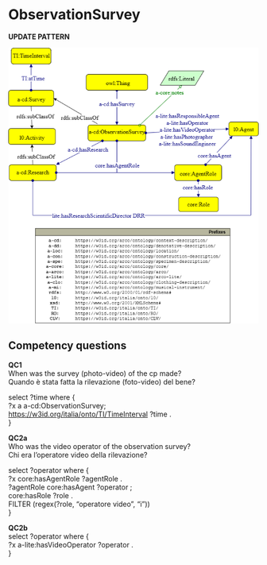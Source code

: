 # ObservationSurvey 

**UPDATE PATTERN**


![ObservationSurvey pattern graph](https://github.com/ICCD-MiBACT/ArCo/blob/DEV-1.3.0/ArCo-release/Documentation/DemoEthnoAnthropologicalHeritage/ObservationSurvey/ObservationSurvey.drawio.png?raw=true)


## Competency questions

**QC1**  
When was the survey (photo-video) of the cp made?  
Quando è stata fatta la rilevazione (foto-video) del bene?  

select ?time where {  
?x a a-cd:ObservationSurvey;  
<https://w3id.org/italia/onto/TI/TimeInterval> ?time .  
}  

 

**QC2a**  
Who was the video operator of the observation survey?  
Chi era l’operatore video della rilevazione?  

select ?operator where {  
?x core:hasAgentRole ?agentRole .  
?agentRole core:hasAgent ?operator ;  
core:hasRole ?role .  
FILTER (regex(?role, “operatore video”, “i”))  
}  

 

**QC2b**  
select ?operator where {  
?x a-lite:hasVideoOperator ?operator .  
}  
  
 
